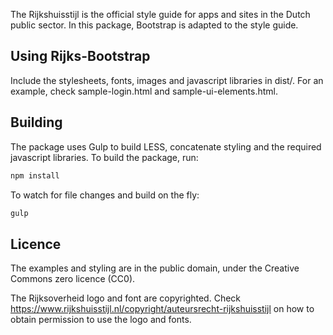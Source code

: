 The Rijkshuisstijl is the official style guide for apps and sites in the Dutch public sector. In this package, Bootstrap is adapted to the style guide.


## Using Rijks-Bootstrap

Include the stylesheets, fonts, images and javascript libraries in dist/. For an example, check sample-login.html and sample-ui-elements.html.

## Building

The package uses Gulp to build LESS, concatenate styling and the required javascript libraries. To build the package, run:

```bash
npm install
```

To watch for file changes and build on the fly:

```bash
gulp
```

## Licence

The examples and styling are in the public domain, under the Creative Commons zero licence (CC0). 

The Rijksoverheid logo and font are copyrighted. Check https://www.rijkshuisstijl.nl/copyright/auteursrecht-rijkshuisstijl on how to obtain permission to use the logo and fonts. 